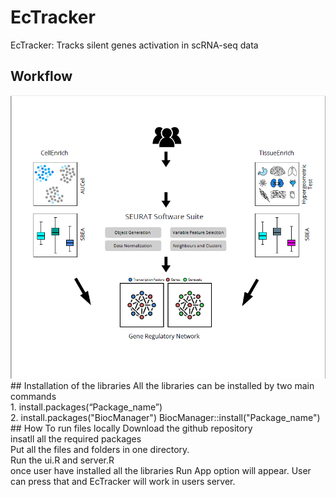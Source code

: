 # EcTracker
EcTracker: Tracks silent genes activation in scRNA-seq data
## Workflow
<img src="main/www/workflow.PNG">
## Installation of the libraries
All the libraries can be installed by two main commands <br>
1. install.packages(“Package_name”) <br>
2. install.packages("BiocManager") BiocManager::install("Package_name")
## How To run files locally
Download the github repository <br>
insatll all the required packages <br>
Put all the files and folders in one directory.<br>
Run the ui.R and server.R <br>
once user have installed all the libraries Run App option will appear. User can press that and EcTracker will work in users server.
